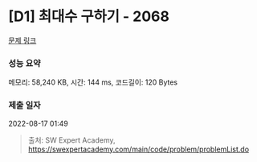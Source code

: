 # [D1] 최대수 구하기 - 2068 

[문제 링크](https://swexpertacademy.com/main/code/problem/problemDetail.do?contestProbId=AV5QQhbqA4QDFAUq) 

### 성능 요약

메모리: 58,240 KB, 시간: 144 ms, 코드길이: 120 Bytes

### 제출 일자

2022-08-17 01:49



> 출처: SW Expert Academy, https://swexpertacademy.com/main/code/problem/problemList.do